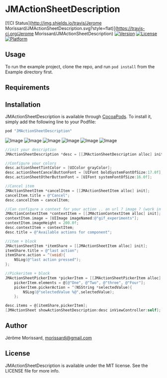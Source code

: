 # JMActionSheetDescription

[![CI Status](http://img.shields.io/travis/Jerome Morissard/JMActionSheetDescription.svg?style=flat)](https://travis-ci.org/Jerome Morissard/JMActionSheetDescription)
[![Version](https://img.shields.io/cocoapods/v/JMActionSheetDescription.svg?style=flat)](http://cocoapods.org/pods/JMActionSheetDescription)
[![License](https://img.shields.io/cocoapods/l/JMActionSheetDescription.svg?style=flat)](http://cocoapods.org/pods/JMActionSheetDescription)
[![Platform](https://img.shields.io/cocoapods/p/JMActionSheetDescription.svg?style=flat)](http://cocoapods.org/pods/JMActionSheetDescription)

## Usage

To run the example project, clone the repo, and run `pod install` from the Example directory first.

## Requirements

## Installation

JMActionSheetDescription is available through [CocoaPods](http://cocoapods.org). To install
it, simply add the following line to your Podfile:

```ruby
pod "JMActionSheetDescription"
```

![Image](./screenshots/ipads.png)
![Image](./screenshots/demo.gif)
![Image](./screenshots/iphone1.png)
![Image](./screenshots/iphone2.png)
![Image](./screenshots/iphone3.png)
![Image](./screenshots/iphone4.png)


```objective-c
//init your description
JMActionSheetDescription *desc = [[JMActionSheetDescription alloc] init];

//Configure your colors
desc.actionSheetTintColor = [UIColor grayColor];
desc.actionSheetCancelButtonFont = [UIFont boldSystemFontOfSize:17.0f];
desc.actionSheetOtherButtonFont = [UIFont systemFontOfSize:16.0f];

//Cancel item
JMActionSheetItem *cancelItem = [[JMActionSheetItem alloc] init];
cancelItem.title = @"Cancel";
desc.cancelItem = cancelItem;

//Can configure a context for your action .. an url ? image ? (work in progress)
JMActionContextItem *contextItem = [[JMActionContextItem alloc] init];
contextItem.image = [UIImage imageNamed:@"gif_experiments"];
contextItem.imageHeight = 200.0f;
desc.contextItem = contextItem;
desc.title = @"Available actions for component";

//item + block
JMActionSheetItem *itemShare = [[JMActionSheetItem alloc] init];
itemShare.title = @"last action";
itemShare.action = ^(void){
    NSLog(@"last action pressed");
};

//Pickeritem + block
JMActionSheetPickerItem *pickerItem = [[JMActionSheetPickerItem alloc] init];
    pickerItem.elements = @[@"One", @"Two", @"three", @"Four"];
    pickerItem.pickerAction = ^(NSString *selectedValue){
        NSLog(@"selectedValue %@",selectedValue);
    };

desc.items = @[itemShare,pickerItem];
[JMActionSheet showActionSheetDescription:desc inViewController:self];
```

## Author

Jérôme Morissard, morissardj@gmail.com

## License

JMActionSheetDescription is available under the MIT license. See the LICENSE file for more info.
